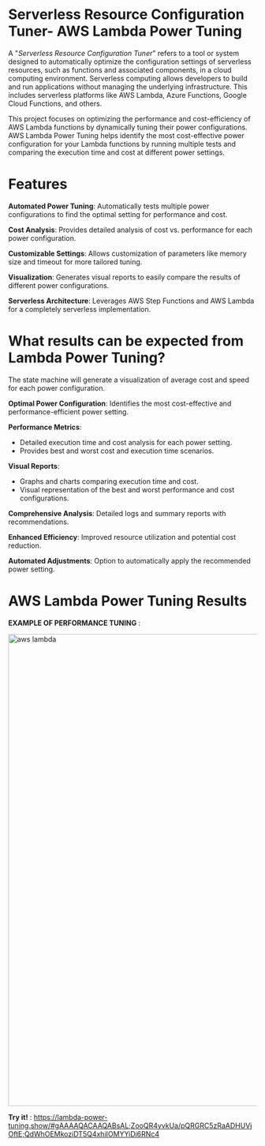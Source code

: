 # Serverless Resource Configuration Tuner- AWS Lambda Power Tuning 

A "*Serverless Resource Configuration Tuner*" refers to a tool or system designed to automatically optimize
the configuration settings of serverless resources, such as functions and associated components, 
in a cloud computing environment. Serverless computing allows developers to build and run applications without managing the underlying infrastructure. 
This includes serverless platforms like AWS Lambda, Azure Functions, Google Cloud Functions, and others.

This project focuses on optimizing the performance and cost-efficiency of AWS Lambda functions by dynamically tuning their power configurations. 
AWS Lambda Power Tuning helps identify the most cost-effective power configuration for your Lambda functions by running multiple tests and comparing the execution time and cost at different power settings.

# Features

**Automated Power Tuning**: Automatically tests multiple power configurations to find the optimal setting for performance and cost.

**Cost Analysis**: Provides detailed analysis of cost vs. performance for each power configuration.

**Customizable Settings**: Allows customization of parameters like memory size and timeout for more tailored tuning.

**Visualization**: Generates visual reports to easily compare the results of different power configurations.

**Serverless Architecture**: Leverages AWS Step Functions and AWS Lambda for a completely serverless implementation.


# What results can be expected from Lambda Power Tuning?
The state machine will generate a visualization of average cost and speed for each power configuration.

**Optimal Power Configuration**: Identifies the most cost-effective and performance-efficient power setting.

**Performance Metrics**: 
- Detailed execution time and cost analysis for each power setting. 
- Provides best and worst cost and execution time scenarios.

**Visual Reports**:
- Graphs and charts comparing execution time and cost.
- Visual representation of the best and worst performance and cost configurations.
  
**Comprehensive Analysis**: Detailed logs and summary reports with recommendations.

**Enhanced Efficiency**: Improved resource utilization and potential cost reduction.

**Automated Adjustments**: Option to automatically apply the recommended power setting.

# AWS Lambda Power Tuning Results

**EXAMPLE OF PERFORMANCE TUNING** : 

<img width="957" alt="aws lambda" src="https://github.com/sanaya-bhardwaj/Serverless-Resource-Configuration-Tuner/assets/135012941/09e344f3-a25d-451d-ad24-4ee769f7f426">

**Try it!** : 
https://lambda-power-tuning.show/#gAAAAQACAAQABsAL;ZooQR4yvkUa/pQRGRC5zRaADHUVjOftE;QdWhOEMkoziDT5Q4xhiIOMYYiDi6RNc4
